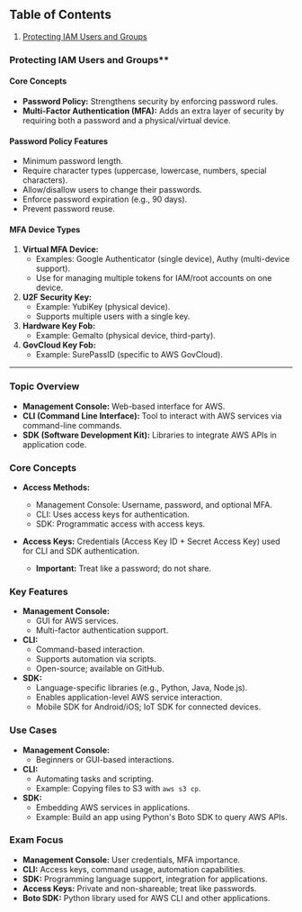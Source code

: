 ## Table of Contents
1. [Protecting IAM Users and Groups](#protecting-iam-users-and-groups)

### Protecting IAM Users and Groups**  

#### **Core Concepts**  
- **Password Policy:** Strengthens security by enforcing password rules.  
- **Multi-Factor Authentication (MFA):** Adds an extra layer of security by requiring both a password and a physical/virtual device.  

#### **Password Policy Features**  
- Minimum password length.  
- Require character types (uppercase, lowercase, numbers, special characters).  
- Allow/disallow users to change their passwords.  
- Enforce password expiration (e.g., 90 days).  
- Prevent password reuse.  

#### **MFA Device Types**  
1. **Virtual MFA Device:**  
   - Examples: Google Authenticator (single device), Authy (multi-device support).  
   - Use for managing multiple tokens for IAM/root accounts on one device.  
2. **U2F Security Key:**  
   - Example: YubiKey (physical device).  
   - Supports multiple users with a single key.  
3. **Hardware Key Fob:**  
   - Example: Gemalto (physical device, third-party).  
4. **GovCloud Key Fob:**  
   - Example: SurePassID (specific to AWS GovCloud).  

---

### **Topic Overview**
- **Management Console:** Web-based interface for AWS.
- **CLI (Command Line Interface):** Tool to interact with AWS services via command-line commands.
- **SDK (Software Development Kit):** Libraries to integrate AWS APIs in application code.

### **Core Concepts**
- **Access Methods:** 
  - Management Console: Username, password, and optional MFA.  
  - CLI: Uses access keys for authentication.  
  - SDK: Programmatic access with access keys.

- **Access Keys:** Credentials (Access Key ID + Secret Access Key) used for CLI and SDK authentication.  
  - **Important:** Treat like a password; do not share.

### **Key Features**
- **Management Console:**
  - GUI for AWS services.
  - Multi-factor authentication support.
- **CLI:**
  - Command-based interaction.
  - Supports automation via scripts.
  - Open-source; available on GitHub.
- **SDK:**
  - Language-specific libraries (e.g., Python, Java, Node.js).
  - Enables application-level AWS service interaction.
  - Mobile SDK for Android/iOS; IoT SDK for connected devices.

### **Use Cases**
- **Management Console:**  
  - Beginners or GUI-based interactions.  
- **CLI:**  
  - Automating tasks and scripting.  
  - Example: Copying files to S3 with `aws s3 cp`.  
- **SDK:**  
  - Embedding AWS services in applications.  
  - Example: Build an app using Python's Boto SDK to query AWS APIs.

### **Exam Focus**
- **Management Console:** User credentials, MFA importance.  
- **CLI:** Access keys, command usage, automation capabilities.  
- **SDK:** Programming language support, integration for applications.  
- **Access Keys:** Private and non-shareable; treat like passwords.  
- **Boto SDK:** Python library used for AWS CLI and other applications.  
